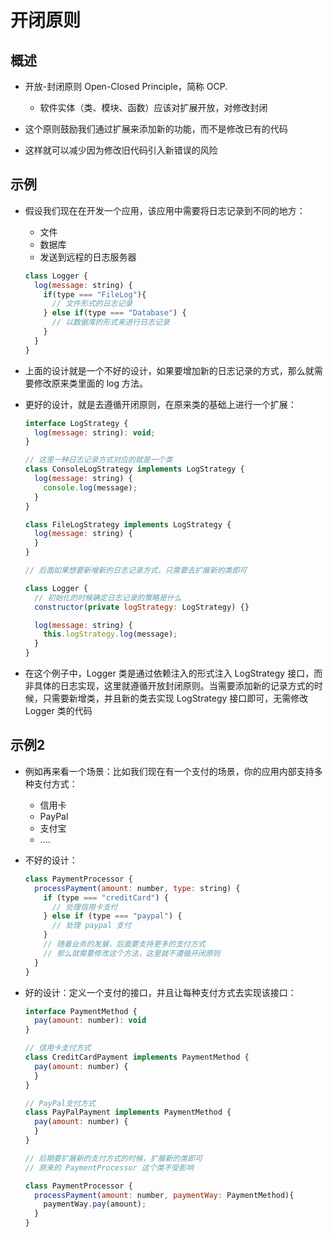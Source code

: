 # 开闭原则

## 概述

+ 开放-封闭原则 Open-Closed Principle，简称 OCP.

  + 软件实体（类、模块、函数）应该对扩展开放，对修改封闭

+ 这个原则鼓励我们通过扩展来添加新的功能，而不是修改已有的代码
+ 这样就可以减少因为修改旧代码引入新错误的风险

## 示例

+ 假设我们现在在开发一个应用，该应用中需要将日志记录到不同的地方：

  + 文件
  + 数据库
  + 发送到远程的日志服务器

  ```js
  class Logger {
    log(message: string) {
      if(type === "FileLog"){
        // 文件形式的日志记录
      } else if(type === "Database") {
        // 以数据库的形式来进行日志记录
      }
    }
  }
  ```

+ 上面的设计就是一个不好的设计，如果要增加新的日志记录的方式，那么就需要修改原来类里面的 log 方法。

+ 更好的设计，就是去遵循开闭原则，在原来类的基础上进行一个扩展：

  ```js
  interface LogStrategy {
    log(message: string): void;
  }

  // 这里一种日志记录方式对应的就是一个类
  class ConsoleLogStrategy implements LogStrategy {
    log(message: string) {
      console.log(message);
    }
  }

  class FileLogStrategy implements LogStrategy {
    log(message: string) {
    }
  }

  // 后面如果想要新增新的日志记录方式，只需要去扩展新的类即可

  class Logger {
    // 初始化的时候确定日志记录的策略是什么
    constructor(private logStrategy: LogStrategy) {}

    log(message: string) {
      this.logStrategy.log(message);
    }
  }
  ```

+ 在这个例子中，Logger 类是通过依赖注入的形式注入 LogStrategy 接口，而非具体的日志实现，这里就遵循开放封闭原则。当需要添加新的记录方式的时候，只需要新增类，并且新的类去实现 LogStrategy 接口即可，无需修改 Logger 类的代码

## 示例2

+ 例如再来看一个场景：比如我们现在有一个支付的场景，你的应用内部支持多种支付方式：

  + 信用卡
  + PayPal
  + 支付宝
  + ....

+ 不好的设计：

  ```js
  class PaymentProcessor {
    processPayment(amount: number, type: string) {
      if (type === "creditCard") {
        // 处理信用卡支付
      } else if (type === "paypal") {
        // 处理 paypal 支付
      }
      // 随着业务的发展，后面要支持更多的支付方式
      // 那么就需要修改这个方法，这里就不遵循开闭原则
    }
  }
  ```

+ 好的设计：定义一个支付的接口，并且让每种支付方式去实现该接口：

  ```js
  interface PaymentMethod {
    pay(amount: number): void
  }

  // 信用卡支付方式
  class CreditCardPayment implements PaymentMethod {
    pay(amount: number) {
    }
  }

  // PayPal支付方式
  class PayPalPayment implements PaymentMethod {
    pay(amount: number) {
    }
  }

  // 后期要扩展新的支付方式的时候，扩展新的类即可
  // 原来的 PaymentProcessor 这个类不受影响

  class PaymentProcessor {
    processPayment(amount: number, paymentWay: PaymentMethod){
      paymentWay.pay(amount);
    }
  }
  ```
